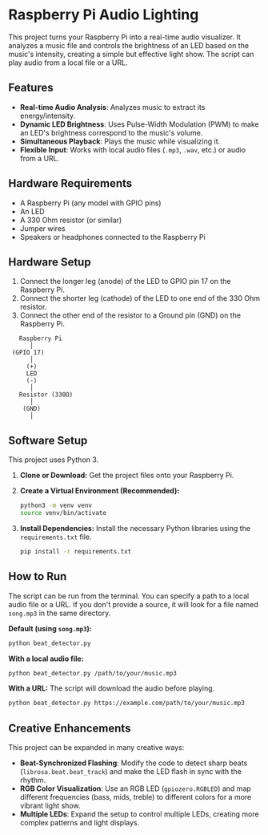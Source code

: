 # Raspberry Pi Audio Lighting

This project turns your Raspberry Pi into a real-time audio visualizer. It analyzes a music file and controls the brightness of an LED based on the music's intensity, creating a simple but effective light show. The script can play audio from a local file or a URL.

## Features

-   **Real-time Audio Analysis**: Analyzes music to extract its energy/intensity.
-   **Dynamic LED Brightness**: Uses Pulse-Width Modulation (PWM) to make an LED's brightness correspond to the music's volume.
-   **Simultaneous Playback**: Plays the music while visualizing it.
-   **Flexible Input**: Works with local audio files (`.mp3`, `.wav`, etc.) or audio from a URL.

## Hardware Requirements

-   A Raspberry Pi (any model with GPIO pins)
-   An LED
-   A 330 Ohm resistor (or similar)
-   Jumper wires
-   Speakers or headphones connected to the Raspberry Pi

## Hardware Setup

1.  Connect the longer leg (anode) of the LED to GPIO pin 17 on the Raspberry Pi.
2.  Connect the shorter leg (cathode) of the LED to one end of the 330 Ohm resistor.
3.  Connect the other end of the resistor to a Ground pin (GND) on the Raspberry Pi.

```
   Raspberry Pi
      │
 (GPIO 17)
      │
     (+)
     LED
     (-)
      │
   Resistor (330Ω)
      │
    (GND)
      │
```

## Software Setup

This project uses Python 3.

1.  **Clone or Download:**
    Get the project files onto your Raspberry Pi.

2.  **Create a Virtual Environment (Recommended):**
    ```bash
    python3 -m venv venv
    source venv/bin/activate
    ```

3.  **Install Dependencies:**
    Install the necessary Python libraries using the `requirements.txt` file.
    ```bash
    pip install -r requirements.txt
    ```

## How to Run

The script can be run from the terminal. You can specify a path to a local audio file or a URL. If you don't provide a source, it will look for a file named `song.mp3` in the same directory.

**Default (using `song.mp3`):**
```bash
python beat_detector.py
```

**With a local audio file:**
```bash
python beat_detector.py /path/to/your/music.mp3
```

**With a URL:**
The script will download the audio before playing.
```bash
python beat_detector.py https://example.com/path/to/your/music.mp3
```

## Creative Enhancements

This project can be expanded in many creative ways:

-   **Beat-Synchronized Flashing**: Modify the code to detect sharp beats (`librosa.beat.beat_track`) and make the LED flash in sync with the rhythm.
-   **RGB Color Visualization**: Use an RGB LED (`gpiozero.RGBLED`) and map different frequencies (bass, mids, treble) to different colors for a more vibrant light show.
-   **Multiple LEDs**: Expand the setup to control multiple LEDs, creating more complex patterns and light displays.
